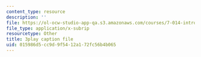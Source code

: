 ```yaml
---
content_type: resource
description: ''
file: https://ol-ocw-studio-app-qa.s3.amazonaws.com/courses/7-014-introductory-biology-spring-2005/015986d5cc9d9f5412a172fc56b4b065_lm8ywGl9AIQ.srt
file_type: application/x-subrip
resourcetype: Other
title: 3play caption file
uid: 015986d5-cc9d-9f54-12a1-72fc56b4b065
---
```

